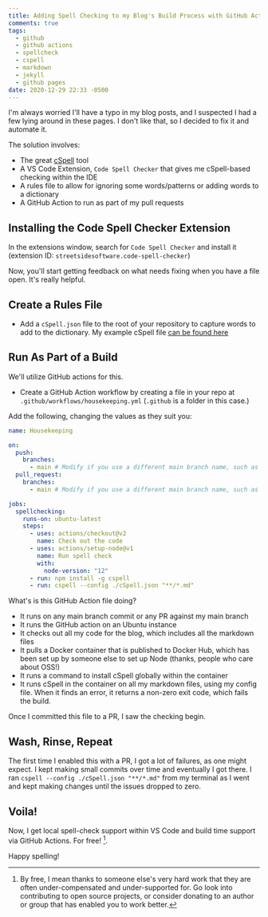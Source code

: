 ```yaml
---
title: Adding Spell Checking to my Blog's Build Process with GitHub Actions and cSpell
comments: true
tags:
  - github
  - github actions
  - spellcheck
  - cspell
  - markdown
  - jekyll
  - github pages
date: 2020-12-29 22:33 -0500
---
```

I'm always worried I'll have a typo in my blog posts, and I suspected I had a few lying around in these pages. I don't like that, so I decided to fix it and automate it.

The solution involves:

- The great [cSpell](https://github.com/streetsidesoftware/cspell) tool
- A VS Code Extension, `Code Spell Checker` that gives me cSpell-based checking within the IDE
- A rules file to allow for ignoring some words/patterns or adding words to a dictionary
- A GitHub Action to run as part of my pull requests

## Installing the Code Spell Checker Extension

In the extensions window, search for `Code Spell Checker` and install it (extension ID: `streetsidesoftware.code-spell-checker`)

Now, you'll start getting feedback on what needs fixing when you have a file open. It's really helpful.

## Create a Rules File

- Add a `cSpell.json` file to the root of your repository to capture words to add to the dictionary. My example cSpell file [can be found here](https://github.com/SeanKilleen/seankilleen.github.io/blob/main/cSpell.json)

## Run As Part of a Build

We'll utilize GitHub actions for this.

- Create a GitHub Action workflow by creating a file in your repo at `.github/workflows/housekeeping.yml` (`.github` is a folder in this case.)

Add the following, changing the values as they suit you:

```yaml
name: Housekeeping

on:
  push:
    branches:
      - main # Modify if you use a different main branch name, such as the legacy "master" name.
  pull_request:
    branches:
      - main # Modify if you use a different main branch name, such as the legacy "master" name.

jobs:
  spellchecking:
    runs-on: ubuntu-latest
    steps:
      - uses: actions/checkout@v2
        name: Check out the code
      - uses: actions/setup-node@v1
        name: Run spell check
        with:
          node-version: "12"
      - run: npm install -g cspell
      - run: cspell --config ./cSpell.json "**/*.md"
```

What's is this GitHub Action file doing?

- It runs on any main branch commit or any PR against my main branch
- It runs the GitHub action on an Ubuntu instance
- It checks out all my code for the blog, which includes all the markdown files
- It pulls a Docker container that is published to Docker Hub, which has been set up by someone else to set up Node (thanks, people who care about OSS!)
- It runs a command to install cSpell globally within the container
- It runs cSpell in the container on all my markdown files, using my config file. When it finds an error, it returns a non-zero exit code, which fails the build.

Once I committed this file to a PR, I saw the checking begin.

## Wash, Rinse, Repeat

The first time I enabled this with a PR, I got a lot of failures, as one might expect. I kept making small commits over time and eventually I got there. I ran `cspell --config ./cSpell.json "**/*.md"` from my terminal as I went and kept making changes until the issues dropped to zero.

## Voila!

Now, I get local spell-check support within VS Code and build time support via GitHub Actions. For free! [^1].

Happy spelling!

[^1]: By free, I mean thanks to someone else's very hard work that they are often under-compensated and under-supported for. Go look into contributing to open source projects, or consider donating to an author or group that has enabled you to work better.
